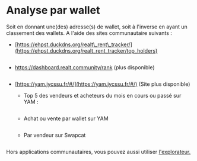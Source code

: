 # Analyse par wallet

Soit en donnant une(des) adresse(s) de wallet, soit à l'inverse en ayant un classement des wallets. A l'aide des sites communautaire suivants :&#x20;

*   [https://ehpst.duckdns.org/realt\_rent\_tracker/](https://ehpst.duckdns.org/realt_rent_tracker/top_holders)

    <figure><img src="../.gitbook/assets/image (48).png" alt=""><figcaption></figcaption></figure>




*   https://dashboard.realt.community/rank (plus disponible)

    <figure><img src="../.gitbook/assets/image (130).png" alt=""><figcaption></figcaption></figure>
* [https://yam.jycssu.fr/#/](https://yam.jycssu.fr/#/) (Site plus disponible)
  *   Top 5 des vendeurs et acheteurs du mois en cours ou passé sur YAM :&#x20;

      <figure><img src="../.gitbook/assets/image (181).png" alt=""><figcaption></figcaption></figure>
  *   Achat ou vente par wallet sur YAM

      <figure><img src="../.gitbook/assets/image (196).png" alt=""><figcaption></figcaption></figure>
  *   Par vendeur sur Swapcat

      <figure><img src="../.gitbook/assets/image (205).png" alt=""><figcaption></figcaption></figure>

Hors applications communautaires, vous pouvez aussi utiliser [l'explorateur.](../defi-realt/explorateurs/)





